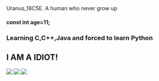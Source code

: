 <div>Uranus_18C5E. A human who never grow up</div>
<h4>const int age=11;</h4>
<p> </p>
<h3>Learning C,C++,Java and forced to learn Python</h3>
<h2>I AM A IDIOT!</h2>
<img   align="left" src="https://github-readme-stats.vercel.app/api?username=Uranus-18C5E&locale=en&line_height=33&show_icons=true&hide=&theme=dark&language_icon=github"/>
<p> </p>
<img   align="left" src="https://github-widgetbox.vercel.app/api/skills?languages=java,html,c,cpp,markdown&theme=dark&rank_icon=github"/>
<img   align="left" src="https://github-widgetbox.vercel.app/api/skills?software=windows,vscode&theme=dark&rank_icon=github"/>
